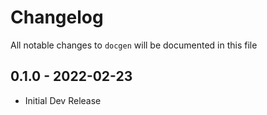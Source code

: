 # Changelog

All notable changes to `docgen` will be documented in this file

## 0.1.0 - 2022-02-23

- Initial Dev Release
